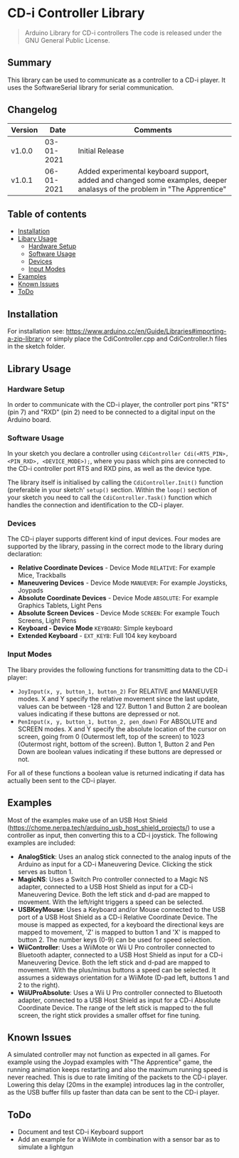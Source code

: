 # CD-i Controller Library
> Arduino Library for CD-i controllers
The code is released under the GNU General Public License.

## Summary
This library can be used to communicate as a controller to a CD-i player. It uses the SoftwareSerial library for serial communication.

## Changelog
Version | Date       | Comments
------- | ---------- | ---------------
v1.0.0  | 03-01-2021 | Initial Release
v1.0.1  | 06-01-2021 | Added experimental keyboard support, added and changed some examples, deeper analasys of the problem in "The Apprentice"

## Table of contents
* [Installation](#installation)
* [Libary Usage](#library-usage)
	* [Hardware Setup](#hardware-setup)
	* [Software Usage](#software-usage)
	* [Devices](#devices)
	* [Input Modes](#input-modes)
* [Examples](#examples)
* [Known Issues](#known-issues)
* [ToDo](#todo)

## Installation
For installation see: <https://www.arduino.cc/en/Guide/Libraries#importing-a-zip-library> or simply place the CdiController.cpp and CdiController.h files in the sketch folder.

## Library Usage

### Hardware Setup
In order to communicate with the CD-i player, the controller port pins "RTS" (pin 7) and "RXD" (pin 2) need to be connected to a digital input on the Arduino board.

### Software Usage
In your sketch you declare a controller using `CdiController Cdi(<RTS_PIN>, <PIN_RXD>, <DEVICE_MODE>);`, where you pass which pins are connected to the CD-i controller port RTS and RXD pins, as well as the device type.

The library itself is initialised by calling the `CdiController.Init()` function (preferable in your sketch' `setup()` section. Within the `loop()` section of your sketch you need to call the `CdiController.Task()` function which handles the connection and identification to the CD-i player.

### Devices
The CD-i player supports different kind of input devices. Four modes are supported by the library, passing in the correct mode to the library during declaration:
* **Relative Coordinate Devices** - Device Mode `RELATIVE`: For example Mice, Trackballs
* **Maneuvering Devices** - Device Mode `MANUEVER`: For example Joysticks, Joypads
* **Absolute Coordinate Devices** - Device Mode `ABSOLUTE`: For example Graphics Tablets, Light Pens
* **Absolute Screen Devices** - Device Mode `SCREEN`: For example Touch Screens, Light Pens
* **Keyboard - Device Mode** `KEYBOARD`: Simple keyboard
* **Extended Keyboard** - `EXT_KEYB`: Full 104 key keyboard

### Input Modes
The libary provides the following functions for transmitting data to the CD-i player:

* `JoyInput(x, y, button_1, button_2)` For RELATIVE and MANEUVER modes. X and Y specify the relative movement since the last update, values can be between -128 and 127. Button 1 and Button 2 are boolean values indicating if these buttons are depressed or not.
* `PenInput(x, y, button_1, button_2, pen_down)` For ABSOLUTE and SCREEN modes. X and Y specify the absolute location of the cursor on screen, going from 0 (Outermost left, top of the screen) to 1023 (Outermost right, bottom of the screen). Button 1, Button 2 and Pen Down are boolean values indicating if these buttons are depressed or not.

For all of these functions a boolean value is returned indicating if data has actually been sent to the CD-i player. 

## Examples
Most of the examples make use of an USB Host Shield (<https://chome.nerpa.tech/arduino_usb_host_shield_projects/>) to use a controller as input, then converting this to a CD-i joystick. The following examples are included:

* **AnalogStick**: Uses an analog stick connected to the analog inputs of the Arduino as input for a CD-i Maneuvering Device. Clicking the stick serves as button 1.
* **MagicNS**: Uses a Switch Pro controller connected to a Magic NS adapter, connected to a USB Host Shield as input for a CD-i Maneuvering Device. Both the left stick and d-pad are mapped to movement. With the left/right triggers a speed can be selected.
* **USBKeyMouse**: Uses a Keyboard and/or Mouse connected to the USB port of a USB Host Shield as a CD-i Relative Coordinate Device. The mouse is mapped as expected, for a keyboard the directional keys are mapped to movement, 'Z' is mapped to button 1 and 'X' is mapped to button 2. The number keys (0-9) can be used for speed selection.
* **WiiController**: Uses a WiiMote or Wii U Pro controller connected to Bluetooth adapter, connected to a USB Host Shield as input for a CD-i Maneuvering Device. Both the left stick and d-pad are mapped to movement. With the plus/minus buttons a speed can be selected. It assumes a sideways orientation for a WiiMote (D-pad left, buttons 1 and 2 to the right).
* **WiiUProAbsolute**: Uses a Wii U Pro controller connected to Bluetooth adapter, connected to a USB Host Shield as input for a CD-i Absolute Coordinate Device. The range of the left stick is mapped to the full screen, the right stick provides a smaller offset for fine tuning.

## Known Issues
A simulated controller may not function as expected in all games. For example using the Joypad examples with "The Apprentice" game, the running animation keeps restarting and also the maximum running speed is never reached. This is due to rate limiting of the packets to the CD-i player. Lowering this delay (20ms in the example) introduces lag in the controller, as the USB buffer fills up faster than data can be sent to the CD-i player.

## ToDo
* Document and test CD-i Keyboard support
* Add an example for a WiiMote in combination with a sensor bar as to simulate a lightgun